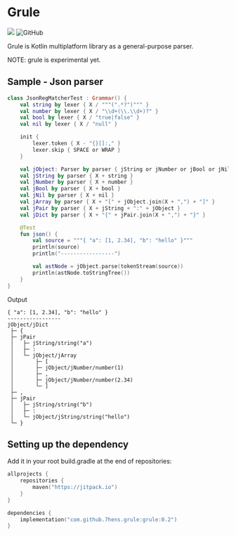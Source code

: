 # Grule

[![](https://jitpack.io/v/7hens/grule.svg)](https://jitpack.io/#7hens/grule)
![GitHub](https://img.shields.io/github/license/7hens/grule)

Grule is Kotlin multiplatform library as a general-purpose parser.

NOTE: grule is experimental yet.

## Sample - Json parser

```kotlin
class JsonRegMatcherTest : Grammar() {
    val string by lexer { X / """(".*?")""" }
    val number by lexer { X / "\\d+(\\.\\d+)?" }
    val bool by lexer { X / "true|false" }
    val nil by lexer { X / "null" }

    init {
        lexer.token { X - "{}[]:," }
        lexer.skip { SPACE or WRAP }
    }

    val jObject: Parser by parser { jString or jNumber or jBool or jNil or jArray or jDict }
    val jString by parser { X + string }
    val jNumber by parser { X + number }
    val jBool by parser { X + bool }
    val jNil by parser { X + nil }
    val jArray by parser { X + "[" + jObject.join(X + ",") + "]" }
    val jPair by parser { X + jString + ":" + jObject }
    val jDict by parser { X + "{" + jPair.join(X + ",") + "}" }

    @Test
    fun json() {
        val source = """{ "a": [1, 2.34], "b": "hello" }"""
        println(source)
        println("-----------------")

        val astNode = jObject.parse(tokenStream(source))
        println(astNode.toStringTree())
    }
}
```

Output

```plain
{ "a": [1, 2.34], "b": "hello" }
-----------------
jObject/jDict
 ├─ {
 ├─ jPair
 │   ├─ jString/string("a")
 │   ├─ :
 │   └─ jObject/jArray
 │       ├─ [
 │       ├─ jObject/jNumber/number(1)
 │       ├─ ,
 │       ├─ jObject/jNumber/number(2.34)
 │       └─ ]
 ├─ ,
 ├─ jPair
 │   ├─ jString/string("b")
 │   ├─ :
 │   └─ jObject/jString/string("hello")
 └─ }
```

## Setting up the dependency

Add it in your root build.gradle at the end of repositories:

```kotlin
allprojects {
    repositories {
        maven("https://jitpack.io")
    }
}
```

```kotlin
dependencies {
    implementation("com.github.7hens.grule:grule:0.2")
}
```
